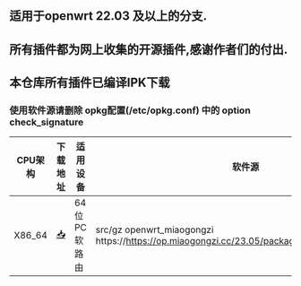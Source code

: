 ## 适用于openwrt 22.03 及以上的分支.
## 所有插件都为网上收集的开源插件,感谢作者们的付出.

## 本仓库所有插件已编译IPK下载
### 使用软件源请删除 opkg配置(/etc/opkg.conf) 中的 option check_signature


| CPU架构           | 下载地址                                             | 适用设备    | 软件源    | 更新频率    |
|----------------|-----------------------------------------------------|--------------------------------------|-----------|-----------|
| X86_64         | [📥](https://op.miaogongzi.cc/23.05/packages/x86_64/miaogongzi)         |          64位PC软路由    | src/gz openwrt_miaogongzi https://https://op.miaogongzi.cc/23.05/packages/x86_64//miaogongzi | 日更  |
